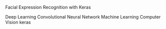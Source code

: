 Facial Expression Recognition with Keras

Deep Learning
Convolutional Neural Network
Machine Learning
Computer Vision
keras
